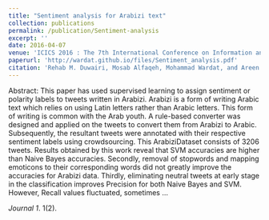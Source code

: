 ```yaml
---
title: "Sentiment analysis for Arabizi text"
collection: publications
permalink: /publication/Sentiment-analysis
excerpt: ''
date: 2016-04-07
venue: 'ICICS 2016 : The 7th International Conference on Information and Communication Systems, (Irbid, Jordan)'
paperurl: 'http://wardat.github.io/files/Sentiment_analysis.pdf'
citation: 'Rehab M. Duwairi, Mosab Alfaqeh, Mohammad Wardat, and Areen Alrabadi. "Sentiment analysis for Arabizi text." 2016 7th International Conference on Information and Communication Systems (ICICS). IEEE, 2016.'
---
```

Abstract: This paper has used supervised learning to assign sentiment or polarity labels to tweets written in Arabizi. Arabizi is a form of writing Arabic text which relies on using Latin letters rather than Arabic letters. This form of writing is common with the Arab youth. A rule-based converter was designed and applied on the tweets to convert them from Arabizi to Arabic. Subsequently, the resultant tweets were annotated with their respective sentiment labels using crowdsourcing. This ArabiziDataset consists of 3206 tweets. Results obtained by this work reveal that SVM accuracies are higher than Naive Bayes accuracies. Secondly, removal of stopwords and mapping emoticons to their corresponding words did not greatly improve the accuracies for Arabizi data. Thirdly, eliminating neutral tweets at early stage in the classification improves Precision for both Naive Bayes and SVM. However, Recall values fluctuated, sometimes …

<!-- [Download paper here](http://wardat.github.io/files/Sentiment_analysis.pdf) -->

<i>Journal 1</i>. 1(2).
